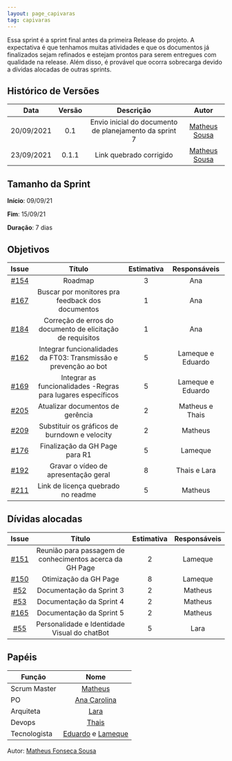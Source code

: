 ```yaml
---
layout: page_capivaras
tag: capivaras
---
```


Essa sprint é a sprint final antes da primeira Release do projeto. A expectativa é que tenhamos muitas atividades e que os documentos já finalizados sejam refinados e estejam prontos
para serem entregues com qualidade na release. Além disso, é provável que ocorra sobrecarga devido a dívidas alocadas de outras sprints.

## Histórico de Versões


| Data       | Versão | Descrição                      | Autor             |
| :--------: | :----: | :----------:                   | :---------------: |
| 20/09/2021 |    0.1   | Envio inicial do documento de planejamento da sprint 7 | [Matheus Sousa](https://github.com/gatotabaco)|
| 23/09/2021 |    0.1.1 | Link quebrado corrigido | [Matheus Sousa](https://github.com/gatotabaco)|

## Tamanho da Sprint

**Início**: 09/09/21

**Fim**: 15/09/21

**Duração**: 7 dias

## Objetivos

| Issue |            Título            | Estimativa|        Responsáveis         | 
|:-----:|:----------------------------:|:---------:|:---------------------------:|
| [#154](https://github.com/fga-eps-mds/2021-1-Bot/issues/154) | Roadmap | 3 | Ana |
| [#167](https://github.com/fga-eps-mds/2021-1-Bot/issues/167) | Buscar por monitores pra feedback dos documentos | 1 | Ana |
| [#184](https://github.com/fga-eps-mds/2021-1-Bot/issues/184) | Correção de erros do documento de elicitação de requisitos | 1 | Ana |
| [#162](https://github.com/fga-eps-mds/2021-1-Bot/issues/162) | Integrar funcionalidades da FT03: Transmissão e prevenção ao bot | 5 | Lameque e Eduardo |
| [#169](https://github.com/fga-eps-mds/2021-1-Bot/issues/169) | Integrar as funcionalidades -Regras para lugares específicos | 5 | Lameque e Eduardo |
| [#205](https://github.com/fga-eps-mds/2021-1-Bot/issues/205) | Atualizar documentos de gerência | 2| Matheus e Thais |
| [#209](https://github.com/fga-eps-mds/2021-1-Bot/issues/209) | Substituir os gráficos de burndown e velocity | 2 | Matheus |
| [#176](https://github.com/fga-eps-mds/2021-1-Bot/issues/176) | Finalização da GH Page para R1 | 5 | Lameque |
| [#192](https://github.com/fga-eps-mds/2021-1-Bot/issues/192) | Gravar o vídeo de apresentação geral | 8 | Thais e Lara |
| [#211](https://github.com/fga-eps-mds/2021-1-Bot/issues/211) | Link de licença quebrado no readme | 5 | Matheus |

## Dívidas alocadas

| Issue |            Título            |      Estimativa     |        Responsáveis         | 
|:-----:|:----------------------------:|:-------------------:|:---------------------------:|
| [#151](https://github.com/fga-eps-mds/2021-1-Bot/issues/151) | Reunião para passagem de conhecimentos acerca da GH Page | 2 | Lameque |
| [#150](https://github.com/fga-eps-mds/2021-1-Bot/issues/150) | Otimização da GH Page | 8 | Lameque |
| [#52](https://github.com/fga-eps-mds/2021-1-Bot/issues/52) | Documentação da Sprint 3 | 2 | Matheus |
| [#53](https://github.com/fga-eps-mds/2021-1-Bot/issues/53) | Documentação da Sprint 4 | 2 | Matheus |
| [#165](https://github.com/fga-eps-mds/2021-1-Bot/issues/165) | Documentação da Sprint 5 | 2 | Matheus |
| [#55](https://github.com/fga-eps-mds/2021-1-Bot/issues/55) | Personalidade e Identidade Visual do chatBot | 5 | Lara |

## Papéis

|      Função      |            Nome            |
|------------------|:--------------------------:|
| Scrum Master | [Matheus](https://github.com/gatotabaco) |
| PO | [Ana Carolina](https://github.com/AnaCarolinaRodriguesLeite) |
| Arquiteta | [Lara](https://github.com/gatotabaco) |
| Devops | [Thais](https://github.com/thais-ra) |
| Tecnologista | [Eduardo](https://github.com/MegahNevel) e [Lameque](https://github.com/LamequeFernandes) |

Autor: [Matheus Fonseca Sousa](https://github.com/gatotabaco)


